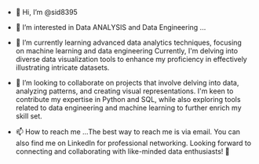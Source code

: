 - 👋 Hi, I’m @sid8395
- 👀 I’m interested in Data ANALYSIS and Data Engineering ...
- 🌱 I’m currently learning advanced data analytics techniques, focusing on machine learning and data engineering Currently, I'm delving into diverse data visualization tools to enhance my proficiency in effectively illustrating intricate datasets.
- 💞️ I’m looking to collaborate on projects that involve delving into data, analyzing patterns, and creating visual representations. I'm keen to contribute my expertise in Python and SQL, while also exploring tools related to data engineering and machine learning to further enrich my skill set.





- 📫 How to reach me ...The best way to reach me is via email. You can also find me on LinkedIn for professional networking.
Looking forward to connecting and collaborating with like-minded data enthusiasts! 🚀
<!---
sid8395/sid8395 is a ✨ special ✨ repository because its `README.md` (this file) appears on your GitHub profile.
You can click the Preview link to take a look at your changes.
--->
